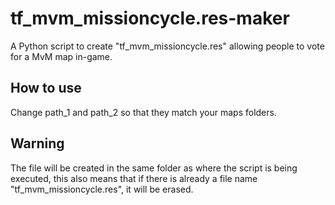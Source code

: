 # tf_mvm_missioncycle.res-maker
A Python script to create "tf_mvm_missioncycle.res" allowing people to vote for a MvM map in-game.

## How to use
Change path_1 and path_2 so that they match your maps folders.

## Warning
The file will be created in the same folder as where the script is being executed, this also means that if there is already a file name "tf_mvm_missioncycle.res", it will be erased.
